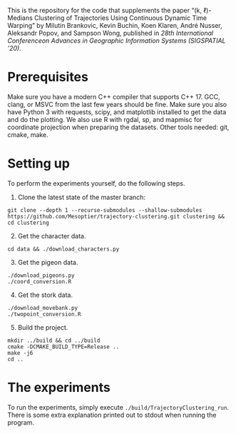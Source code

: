 This is the repository for the code that supplements the paper
“(k, ℓ)-Medians Clustering of Trajectories Using Continuous Dynamic Time Warping”
by Milutin Brankovic, Kevin Buchin, Koen Klaren, André Nusser, Aleksandr Popov,
and Sampson Wong, published in _28th International Conferenceon Advances in
Geographic Information Systems (SIGSPATIAL ’20)._

# Prerequisites
Make sure you have a modern C++ compiler that supports C++ 17.
GCC, clang, or MSVC from the last few years should be fine.
Make sure you also have Python 3 with requests, scipy, and matplotlib installed
to get the data and do the plotting.
We also use R with rgdal, sp, and mapmisc for coordinate projection when
preparing the datasets.
Other tools needed: git, cmake, make.

# Setting up
To perform the experiments yourself, do the following steps.
1. Clone the latest state of the master branch:
```
git clone --depth 1 --recurse-submodules --shallow-submodules https://github.com/Mesoptier/trajectory-clustering.git clustering && cd clustering
```
2. Get the character data.
```
cd data && ./download_characters.py
```
3. Get the pigeon data.
```
./download_pigeons.py
./coord_conversion.R
```
4. Get the stork data.
```
./download_movebank.py
./twopoint_conversion.R
```
5. Build the project.
```
mkdir ../build && cd ../build
cmake -DCMAKE_BUILD_TYPE=Release ..
make -j6
cd ..
```

# The experiments
To run the experiments, simply execute `./build/TrajectoryClustering_run`.
There is some extra explanation printed out to stdout when running the program.
